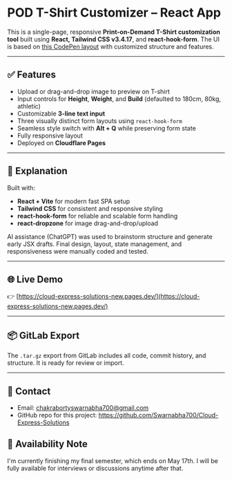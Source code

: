 # POD T-Shirt Customizer – React App

This is a single-page, responsive **Print-on-Demand T-Shirt customization tool** built using **React, Tailwind CSS v3.4.17**, and **react-hook-form**. The UI is based on [this CodePen layout](https://codepen.io/jkantner/full/OPJrMbp) with customized structure and features.

---

## ✅ Features

- Upload or drag-and-drop image to preview on T-shirt
- Input controls for **Height**, **Weight**, and **Build** (defaulted to 180cm, 80kg, athletic)
- Customizable **3-line text input**
- Three visually distinct form layouts using `react-hook-form`
- Seamless style switch with **Alt + Q** while preserving form state
- Fully responsive layout
- Deployed on **Cloudflare Pages**

---

## 🧠 Explanation

Built with:
- **React + Vite** for modern fast SPA setup
- **Tailwind CSS** for consistent and responsive styling
- **react-hook-form** for reliable and scalable form handling
- **react-dropzone** for image drag-and-drop/upload

AI assistance (ChatGPT) was used to brainstorm structure and generate early JSX drafts. Final design, layout, state management, and responsiveness were manually coded and tested.

---

## 🌐 Live Demo

👉 [https://cloud-express-solutions-new.pages.dev/](https://cloud-express-solutions-new.pages.dev/)

---

## 📦 GitLab Export

The `.tar.gz` export from GitLab includes all code, commit history, and structure. It is ready for review or import.

---

## 📧 Contact

- Email: [chakrabortyswarnabha700@gmail.com](mailto:chakrabortyswarnabha700@gmail.com)
- GitHub repo for this project: https://github.com/Swarnabha700/Cloud-Express-Solutions

## 📅 Availability Note
I'm currently finishing my final semester, which ends on May 17th. I will be fully available for interviews or discussions anytime after that.
